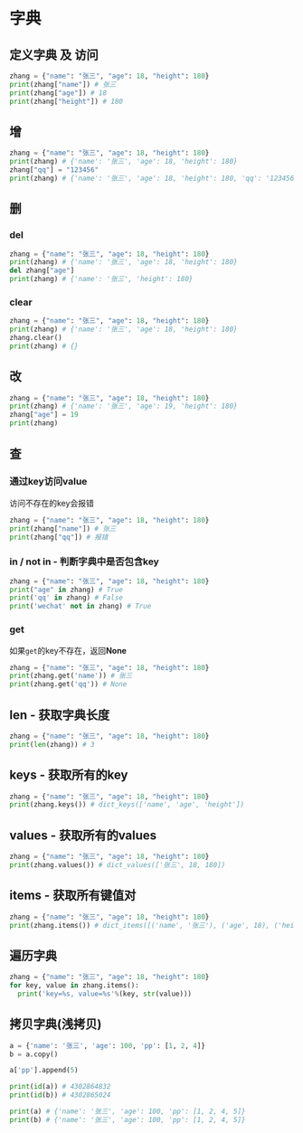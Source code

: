 # 字典

## 定义字典 及 访问

```python
zhang = {"name": "张三", "age": 18, "height": 180}
print(zhang["name"]) # 张三
print(zhang["age"]) # 18
print(zhang["height"]) # 180
```

## 增

```python
zhang = {"name": "张三", "age": 18, "height": 180}
print(zhang) # {'name': '张三', 'age': 18, 'height': 180}
zhang["qq"] = "123456"
print(zhang) # {'name': '张三', 'age': 18, 'height': 180, 'qq': '123456'}
```

## 删

### del

```python
zhang = {"name": "张三", "age": 18, "height": 180}
print(zhang) # {'name': '张三', 'age': 18, 'height': 180}
del zhang["age"]
print(zhang) # {'name': '张三', 'height': 180}
```

### clear

```python
zhang = {"name": "张三", "age": 18, "height": 180}
print(zhang) # {'name': '张三', 'age': 18, 'height': 180}
zhang.clear()
print(zhang) # {}
```

## 改

```python
zhang = {"name": "张三", "age": 18, "height": 180}
print(zhang) # {'name': '张三', 'age': 19, 'height': 180}
zhang["age"] = 19
print(zhang)
```

## 查

### 通过key访问value

访问不存在的key会报错

```python
zhang = {"name": "张三", "age": 18, "height": 180}
print(zhang["name"]) # 张三
print(zhang["qq"]) # 报错
```

### in / not in - 判断字典中是否包含key

```python
zhang = {"name": "张三", "age": 18, "height": 180}
print("age" in zhang) # True
print('qq' in zhang) # False
print('wechat' not in zhang) # True
```

### get

如果`get`的key不存在，返回**None**

```python
zhang = {"name": "张三", "age": 18, "height": 180}
print(zhang.get('name')) # 张三
print(zhang.get('qq')) # None
```

## len - 获取字典长度

```python
zhang = {"name": "张三", "age": 18, "height": 180}
print(len(zhang)) # 3
```

## keys - 获取所有的key

```python
zhang = {"name": "张三", "age": 18, "height": 180}
print(zhang.keys()) # dict_keys(['name', 'age', 'height'])
```

## values - 获取所有的values

```python
zhang = {"name": "张三", "age": 18, "height": 180}
print(zhang.values()) # dict_values(['张三', 18, 180])
```

## items - 获取所有键值对

```python
zhang = {"name": "张三", "age": 18, "height": 180}
print(zhang.items()) # dict_items([('name', '张三'), ('age', 18), ('height', 180)])
```

## 遍历字典

```python
zhang = {"name": "张三", "age": 18, "height": 180}
for key, value in zhang.items():
  print('key=%s, value=%s'%(key, str(value)))
```

## 拷贝字典(浅拷贝)

```python
a = {'name': '张三', 'age': 100, 'pp': [1, 2, 4]}
b = a.copy()

a['pp'].append(5)

print(id(a)) # 4302864832
print(id(b)) # 4302865024

print(a) # {'name': '张三', 'age': 100, 'pp': [1, 2, 4, 5]}
print(b) # {'name': '张三', 'age': 100, 'pp': [1, 2, 4, 5]}
```